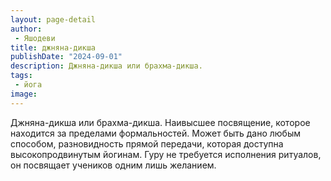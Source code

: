```yaml
---
layout: page-detail
author:
 - Яшодеви
title: джняна-дикша
publishDate: "2024-09-01"
description: Джняна-дикша или брахма-дикша.
tags:
 - йога
image: 
---
```


Джняна-дикша или брахма-дикша.
Наивысшее посвящение, которое находится за пределами формальностей. Может быть дано любым способом, разновидность прямой передачи, которая доступна высокопродвинутым йогинам. Гуру не требуется исполнения ритуалов, он посвящает учеников одним лишь желанием.

